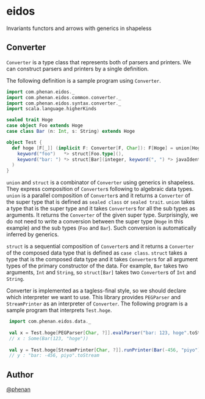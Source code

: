 # eidos
Invariants functors and arrows with generics in shapeless

## Converter

`Converter` is a type class that represents both of parsers and printers.
We can construct parsers and printers by a single definition.

The following definition is a sample program using `Converter`.

```scala
import com.phenan.eidos._
import com.phenan.eidos.common.converter._
import com.phenan.eidos.syntax.converter._
import scala.language.higherKinds

sealed trait Hoge
case object Foo extends Hoge
case class Bar (n: Int, s: String) extends Hoge

object Test {
  def hoge [F[_]] (implicit F: Converter[F, Char]): F[Hoge] = union[Hoge] (
    keyword("foo")   *> struct[Foo.type](),
    keyword("bar: ") *> struct[Bar](integer, keyword(", ") *> javaIdentifier)
  )
}
```

`union` and `struct` is a combinator of `Converter` using generics in shapeless.
They express composition of `Converter`s following to algebraic data types.
`union` is a parallel composition of `Converter`s and it returns a `Converter` of the super type that is defined as `sealed class` or `sealed trait`.
`union` takes a type that is the super type and it takes `Converter`s for all the sub types as arguments.
It returns the `Converter` of the given super type.
Surprisingly, we do not need to write a conversion between the super type (`Hoge` in this example) and the sub types (`Foo` and `Bar`).
Such conversion is automatically inferred by generics.

`struct` is a sequential composition of `Converter`s and it returns a `Converter` of the composed data type that is defined as `case class`.
`struct` takes a type that is the composed data type and it takes `Converter`s for all argument types of the primary constructor of the data.
For example, `Bar` takes two arguments, `Int` and `String`, 
so `struct[Bar]` takes two `Converter`s of `Int` and `String`.

Converter is implemented as a tagless-final style, 
so we should declare which interpreter we want to use.
This library provides `PEGParser` and `StreamPrinter` as an interpreter of `Converter`.
The following program is a sample program that interprets `Test.hoge`.

```scala
 import com.phenan.eidos.data._
 
 val x = Test.hoge[PEGParser[Char, ?]].evalParser("bar: 123, hoge".toStream)
 // x : Some(Bar(123, "hoge"))
 
 val y = Test.hoge[StreamPrinter[Char, ?]].runPrinter(Bar(-456, "piyo"))
 // y : "bar: -456, piyo".toStream
```

## Author

[@phenan](https://twitter.com/phenan)